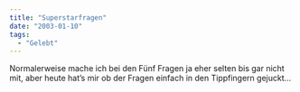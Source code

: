 ```yaml
---
title: "Superstarfragen"
date: "2003-01-10"
tags:
  - "Gelebt"
---
```


Normalerweise mache ich bei den Fünf Fragen ja eher selten bis gar nicht mit, aber heute hat’s mir ob der Fragen einfach in den Tippfingern gejuckt…
